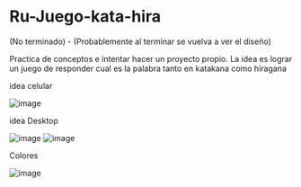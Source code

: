 ﻿# Ru-Juego-kata-hira
(No terminado) - (Probablemente al terminar se vuelva a ver el diseño)

Practica de conceptos e intentar hacer un proyecto propio.
La idea es lograr un juego de responder cual es la palabra tanto en katakana como hiragana

idea celular

![image](https://user-images.githubusercontent.com/109768043/219104440-c1f1a555-bd2f-4259-b217-04b5a4f4ec1c.png)

idea Desktop

![image](https://user-images.githubusercontent.com/109768043/219105103-1fa02850-7cf8-4fde-b7b0-939f643a04ef.png)
![image](https://user-images.githubusercontent.com/109768043/219104767-7e4c3f29-1b77-44bb-a454-956ba2c2d940.png)

Colores

![image](https://user-images.githubusercontent.com/109768043/219104885-4ce0b062-d6fe-44b3-bab1-5ff2e2f11742.png)
